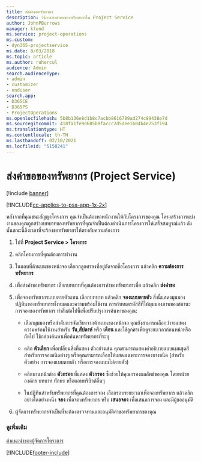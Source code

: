 ```yaml
---
title: ส่งคำขอทรัพยากร
description: วิธีการส่งคำขอของทรัพยากรใน Project Service
author: JohnPBurrows
manager: kfend
ms.service: project-operations
ms.custom:
- dyn365-projectservice
ms.date: 8/03/2018
ms.topic: article
ms.author: ruhercul
audience: Admin
search.audienceType:
- admin
- customizer
- enduser
search.app:
- D365CE
- D365PS
- ProjectOperations
ms.openlocfilehash: 5b8b136e8d1b8c7acbb8616789ad274c89438e7d
ms.sourcegitcommit: 418fa1fe9d605b8faccc2d5dee1b04b4e753f194
ms.translationtype: HT
ms.contentlocale: th-TH
ms.lasthandoff: 02/10/2021
ms.locfileid: "5150241"
---
```

# <a name="submit-resource-requests-project-service"></a>ส่งคำขอของทรัพยากร (Project Service)

[!include [banner](../includes/psa-now-project-operations.md)]

[!INCLUDE[cc-applies-to-psa-app-1x-2x](../includes/cc-applies-to-psa-app-1x-2x.md)]

หลังจากที่คุณชนะสัญญาโครงการ คุณจำเป็นต้องหาพนักงานให้กับโครงการของคุณ โครงสร้างการแบ่งงานของคุณถูกสร้างบทบาทของทรัพยากรที่คุณจำเป็นต้องดำเนินการโครงการให้เสร็จสมบูรณ์แล้ว ดังนั้นขณะนี้ถึงเวลาที่จะร้องขอทรัพยากรให้ตรงกับความต้องการ  
  
1.  ไปที่ **Project Service > โครงการ**  
  
2.  คลิกโครงการที่คุณต้องการทำงาน  
  
3.  ในแถบที่ด้านบนของหน้าจอ เลือกกลูกศรลงที่อยู่ถัดจากชื่อโครงการ แล้วคลิก **ความต้องการทรัพยากร**  
  
4.  เพื่อส่งคำขอทรัพยากร เลือกบทบาทที่คุณต้องการคำขอทรัพยากรเพื่อ แล้วคลิก **ส่งคำขอ**  
  
5.  เพื่อจองทรัพยากรแบบตายตัวแทน เลือกบทบาท แล้วคลิก **จองแบบตายตัว** สิ่งนี้แสดงมุมมองปฏิทินของทรัพยากรทั้งหมดและความพร้อมใช้งาน การกำหนดรหัสสีที่ให้มุมมองภาพของสถานะการจองของทรัพยากร ทำสิ่งต่อไปนี้เพื่อปรับปรุงการค้นหาของคุณ:  
  
    -   เลือกมุมมองหรือลำดับการจัดเรียงจากด้านบนของหน้าจอ คุณยังสามารถเลือกว่าจะแสดงความพร้อมใช้งานสำหรับ **วัน**,**สัปดาห์** หรือ **เดือน** และใช้ลูกศรเพื่อดูระยะเวลาก่อนหน้าหรือถัดไป  ใช้กล่องค้นหาเพื่อค้นหาทรัพยากรที่ระบุ  
  
    -   คลิก **ตัวเลือก** เพื่อเปลี่ยนสิ่งที่แสดง ตัวอย่างเช่น คุณสามารถแสดงคำอธิบายแบบแผนชุดสีสำหรับการจองชนิดต่างๆ หรือคุณสามารถเลือกให้แสดงเฉพาะการจองบางชนิด (สำหรับตัวอย่าง การจองแบบตายตัว หรือการจองแบบไม่ตายตัว)  
  
    -   คลิกบานหน้าต่าง **ตัวกรอง** ที่แสดง **ตัวกรอง** ซึ่งช่วยให้คุณกรองผลลัพธ์ของคุณ โดยหน่วยองค์กร บทบาท ทักษะ หรือแอททริบิวต์อื่นๆ  
  
    -   ในปฏิทินสำหรับทรัพยากรที่คุณต้องการจอง เลือกรอบระยะเวลาเพื่อจองทรัพยากร แล้วคลิกอย่างใดอย่างหนึ่ง **จอง** เพื่อจองทรัพยากร หรือ **เสนอจอง** เพื่อเสนอการจอง และมีผู้ขออนุมัติ  
  
6.  ผู้จัดการทรัพยากรจำเป็นที่จะต้องตรวจทานและอนุมัติคำขอทรัพยากรของคุณ  
  
### <a name="see-also"></a>ดูเพิ่มเติม  
 [คำแนะนำของผู้จัดการโครงการ](../psa/project-manager-guide.md)


[!INCLUDE[footer-include](../includes/footer-banner.md)]